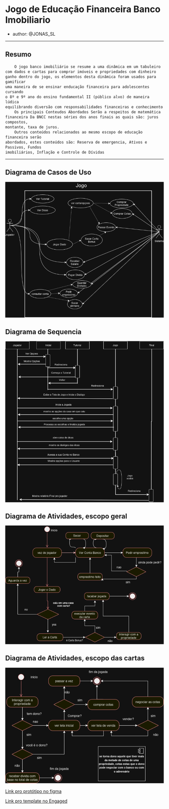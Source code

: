 # Jogo de Educação Financeira Banco Imobiliario
* author: @JONAS_SL
_______________________________________________

## Resumo
        O jogo banco imobiliário se resume a uma dinâmica em um tabuleiro
    com dados e cartas para comprar imóveis e propriedades com dinheiro
    ganho dentro do jogo, os elementos desta dinâmica foram usados para gamificar
    uma maneira de se ensinar enducação financeira para adolescentes cursando
    o 8º e 9º ano do ensino fundamental II (público alvo) de maneira lúdica
    equilibrando diversão com responsabilidades financeiras e conhecimento
        Os principais Conteudos Abordados Serão a respeitos de matemática 
    financeira Da BNCC nestas séries dos anos finais as quais são: juros compostos,
    montante, taxa de juros.
        Outros conteúdos relacionados ao mesmo escopo de educação financeira serão
    abordados, estes conteúdos são: Reserva de emergencia, Ativos e Passivos, Fundos
    imobiliários, Inflação e Controle de Dívidas

_______________________________________________

## Diagrama de Casos de Uso
![Diagrama casos uso](./casos_de_uso.png)

## Diagrama de Sequencia
![Diagrama de sequencia](./sequencia.png)

## Diagrama de Atividades, escopo geral
![Diagrama de atividades 1](./atividades1.drawio.png)

## Diagrama de Atividades, escopo das cartas
![Diagrama de atividades 2](./atividades2.png)

[Link pro protótipo no figma](https://www.figma.com/design/1ZqToWNni79YQuaJudrlLu/Jogo-do-banco-Imobilario?node-id=0-1&t=A38d9BysGKyVixUv-1)

[Link pro template no Engaged](https://docs.google.com/document/d/1PoYMowO57KqJXd2PIGKLjQapXWg-2SflWNqnVqUFat4/edit?usp=sharing)